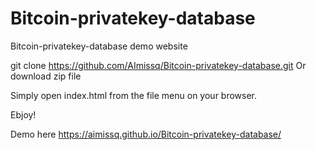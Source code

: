 # Bitcoin-privatekey-database
Bitcoin-privatekey-database demo website

git clone https://github.com/AImissq/Bitcoin-privatekey-database.git
Or download zip file

Simply open index.html from the file menu on your browser.

Ebjoy!

Demo here https://aimissq.github.io/Bitcoin-privatekey-database/




